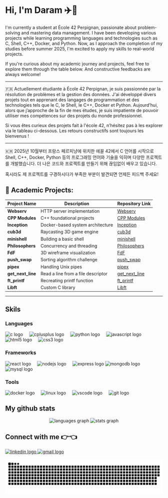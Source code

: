 # Hi, I'm Daram :airplane:🧳


I'm currently a student at École 42 Perpignan, passionate about problem-solving and mastering data management. I have been developing various projects while learning programming languages and technologies such as C, Shell, C++, Docker, and Python. Now, as I approach the completion of my studies before summer 2025, I'm excited to apply my skills to real-world projects.

If you're curious about my academic journey and projects, feel free to explore them through the table below. And constructive feedbacks are always welcome!

---

🇫🇷 Actuellement étudiante à École 42 Perpignan, je suis passionnée par la résolution de problèmes et la gestion des données. J'ai développé divers projets tout en apprenant des langages de programmation et des technologies tels que le C, le Shell, le C++, Docker et Python. Aujourd’hui, alors que j’approche de la fin de mes études, je suis impatiente de pouvoir utiliser mes compétences sur des projets du monde professionnel.

Si vous êtes curieux des projets fait à l'école 42, n’hésitez pas à les explorer via le tableau ci-dessous. Les retours constructifs sont toujours les bienvenus !

---

🇰🇷 2025년 10월부터 프랑스 페르피냥에 위치한 에꼴 42에서 C 언어를 시작으로 Shell, C++, Docker, Python 등의 프로그래밍 언어와 기술을 익히며 다양한 프로젝트를 개발했습니다. 더 나은 코드와 프로젝트를 만들기 위해 끊임없이 배우고 있습니다. 

 혹시라도 제 프로젝트를 구경하시다가 부족한 부분이 발견되면 언제든 피드백 주세요!

## 📌 Academic Projects:

| Project Name       | Description                     | Repository Link |
|-------------------|--------------------------------|----------------|
| **Webserv**      | HTTP server implementation     | [Webserv](https://github.com/darambae/Webserv) |
| **CPP Modules**  | C++ foundational projects      | [CPP Modules](https://github.com/darambae/CPP) |
| **Inception**    | Docker-based system architecture | [Inception](https://github.com/darambae/inception) |
| **cub3d**        | Raycasting 3D game engine      | [cub3d](https://github.com/darambae/cub3D) |
| **minishell**    | Building a basic shell        | [minishell](https://github.com/darambae/minishell) |
| **Philosophers** | Concurrency and threading      | [Philosophers](https://github.com/darambae/philo) |
| **FdF**          | 3D wireframe visualization     | [FdF](https://github.com/darambae/fdf) |
| **push_swap**    | Sorting algorithm challenge    | [push_swap](https://github.com/darambae/push_swap) |
| **pipex**        | Handling Unix pipes            | [pipex](https://github.com/darambae/pipex) |
| **get_next_line** | Read a line from a file descriptor | [get_next_line](https://github.com/darambae/get_next_line) |
| **ft_printf**    | Recreating printf function     | [ft_printf](https://github.com/darambae/ft_printf_no_bonus) |
| **Libft**        | Custom C library               | [Libft](https://github.com/darambae/libft) |

***
## Skils

### Languages
<div align="left">
  <img src="https://cdn.jsdelivr.net/gh/devicons/devicon/icons/c/c-original.svg" height="30" alt="c logo"  />
  <img width="12" />
  <img src="https://cdn.jsdelivr.net/gh/devicons/devicon/icons/cplusplus/cplusplus-original.svg" height="30" alt="cplusplus logo"  />
  <img width="12" />
  <img src="https://cdn.jsdelivr.net/gh/devicons/devicon/icons/python/python-original.svg" height="30" alt="python logo"  />
  <img width="12" />
  <img src="https://cdn.jsdelivr.net/gh/devicons/devicon/icons/javascript/javascript-original.svg" height="30" alt="javascript logo"  />
  <img width="12" />
  <img src="https://cdn.jsdelivr.net/gh/devicons/devicon/icons/html5/html5-original.svg" height="30" alt="html5 logo"  />
  <img width="12" />
  <img src="https://cdn.jsdelivr.net/gh/devicons/devicon/icons/css3/css3-original.svg" height="30" alt="css3 logo"  />
</div>

### Frameworks

<div align="left">
  <img src="https://cdn.jsdelivr.net/gh/devicons/devicon/icons/react/react-original.svg" height="25" alt="react logo"  />
  <img width="12" />
  <img src="https://cdn.jsdelivr.net/gh/devicons/devicon/icons/nodejs/nodejs-original.svg" height="25" alt="nodejs logo"  />
  <img width="12" />
  <img src="https://cdn.jsdelivr.net/gh/devicons/devicon/icons/express/express-original.svg" height="25" alt="express logo"  />
  <img src="https://cdn.jsdelivr.net/gh/devicons/devicon/icons/mongodb/mongodb-original.svg" height="25" alt="mongodb logo"  />
  <img width="12" />
  <img src="https://cdn.jsdelivr.net/gh/devicons/devicon/icons/mysql/mysql-original.svg" height="25" alt="mysql logo"  />
</div>

### Tools

<div align="left">
  <img src="https://cdn.jsdelivr.net/gh/devicons/devicon/icons/docker/docker-original.svg" height="25" alt="docker logo"  />
  <img width="12" />
  <img src="https://cdn.jsdelivr.net/gh/devicons/devicon/icons/linux/linux-original.svg" height="25" alt="linux logo"  />
  <img width="12" />
  <img src="https://cdn.jsdelivr.net/gh/devicons/devicon/icons/vscode/vscode-original.svg" height="25" alt="vscode logo"  />
  <img width="12" />
  <img src="https://cdn.jsdelivr.net/gh/devicons/devicon/icons/git/git-original.svg" height="25" alt="git logo"  />
</div>

## My github stats 
<div align="center">
  <img src="https://github-readme-stats.vercel.app/api/top-langs?username=darambae&locale=en&hide_title=false&layout=compact&card_width=320&langs_count=5&theme=merko&hide_border=false&order=2" height="150" alt="languages graph"  />
  <img src="https://github-readme-stats.vercel.app/api?username=darambae&hide_title=false&hide_rank=false&show_icons=true&include_all_commits=true&count_private=true&disable_animations=false&theme=merko&locale=en&hide_border=false&order=1" height="150" alt="stats graph"  />
</div>


## Connect with me 👉👈

<div align="left">
  <a href="https://www.linkedin.com/in/darambae/" target="_blank">
    <img src="https://img.shields.io/static/v1?message=LinkedIn&logo=linkedin&label=&color=0077B5&logoColor=white&labelColor=&style=for-the-badge" height="20" alt="linkedin logo"  />
  </a>
  <a href="baedaram90@gmail.com" target="_blank">
    <img src="https://img.shields.io/static/v1?message=Gmail&logo=gmail&label=&color=D14836&logoColor=white&labelColor=&style=for-the-badge" height="20" alt="gmail logo"  />
  </a>
</div>

<br clear="both">

<picture>
  <source media="(prefers-color-scheme: dark)" srcset="https://raw.githubusercontent.com/darambae/darambae/output/github-snake-dark.svg" />
  <source media="(prefers-color-scheme: light)" srcset="https://raw.githubusercontent.com/darambae/darambae/output/github-snake.svg" />
  <img alt="github-snake" src="https://raw.githubusercontent.com/darambae/darambae/output/github-snake.svg" />
</picture>




###
